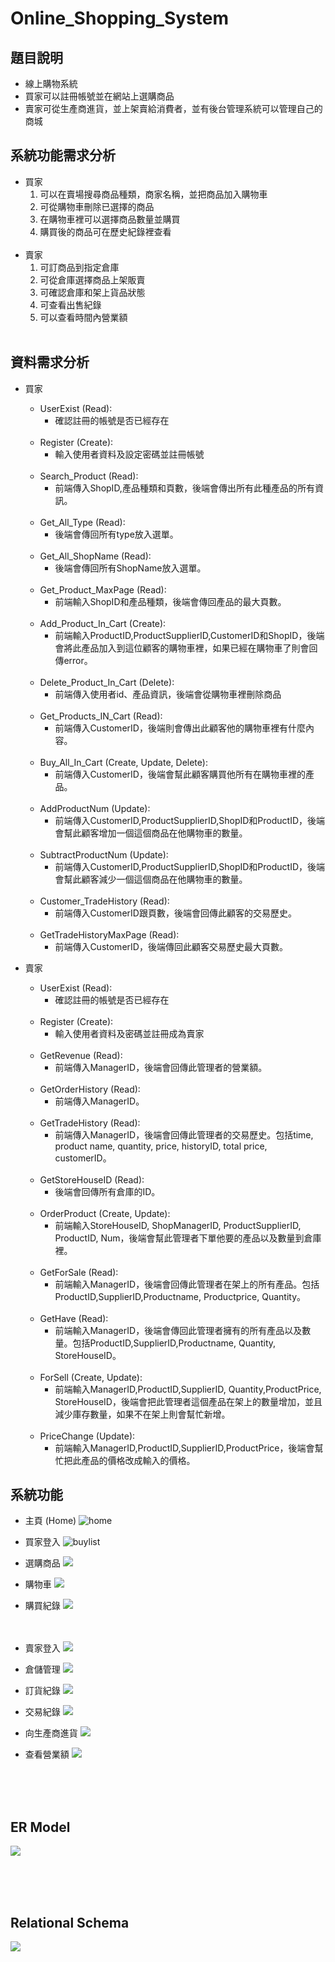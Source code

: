# Online_Shopping_System
## 題目說明
- 線上購物系統
- 買家可以註冊帳號並在網站上選購商品
- 賣家可從生產商進貨，並上架賣給消費者，並有後台管理系統可以管理自己的商城

## 系統功能需求分析
- 買家
  1. 可以在賣場搜尋商品種類，商家名稱，並把商品加入購物車
  2.	可從購物車刪除已選擇的商品
  3.	在購物車裡可以選擇商品數量並購買
  4.	購買後的商品可在歷史紀錄裡查看
<br/><br/>
- 賣家
  1.	可訂商品到指定倉庫
  2.	可從倉庫選擇商品上架販賣
  3.	可確認倉庫和架上貨品狀態
  4.	可查看出售紀錄
  5.	可以查看時間內營業額
<br/><br/>
## 資料需求分析 

- 買家
  * UserExist (Read):
    * 確認註冊的帳號是否已經存在
<br/><br/>
  * Register (Create):
    * 輸入使用者資料及設定密碼並註冊帳號
<br/><br/>
  * Search_Product (Read): 
    * 前端傳入ShopID,產品種類和頁數，後端會傳出所有此種產品的所有資訊。
<br/><br/>
  * Get_All_Type (Read): 
    * 後端會傳回所有type放入選單。
<br/><br/>
  * Get_All_ShopName (Read): 
    * 後端會傳回所有ShopName放入選單。
<br/><br/>
  * Get_Product_MaxPage (Read): 
    * 前端輸入ShopID和產品種類，後端會傳回產品的最大頁數。
<br/><br/>
  * Add_Product_In_Cart (Create): 
    * 前端輸入ProductID,ProductSupplierID,CustomerID和ShopID，後端會將此產品加入到這位顧客的購物車裡，如果已經在購物車了則會回傳error。
  <br/><br/>
  * Delete_Product_In_Cart (Delete):
    * 前端傳入使用者id、產品資訊，後端會從購物車裡刪除商品
<br/><br/>
  * Get_Products_IN_Cart (Read): 
    * 前端傳入CustomerID，後端則會傳出此顧客他的購物車裡有什麼內容。
<br/><br/>
  * Buy_All_In_Cart (Create, Update, Delete): 
    * 前端傳入CustomerID，後端會幫此顧客購買他所有在購物車裡的產品。
<br/><br/>
  * AddProductNum (Update): 
    * 前端傳入CustomerID,ProductSupplierID,ShopID和ProductID，後端會幫此顧客增加一個這個商品在他購物車的數量。
<br/><br/>
  * SubtractProductNum (Update): 
    * 前端傳入CustomerID,ProductSupplierID,ShopID和ProductID，後端會幫此顧客減少一個這個商品在他購物車的數量。
<br/><br/>
  * Customer_TradeHistory (Read): 
    * 前端傳入CustomerID跟頁數，後端會回傳此顧客的交易歷史。
<br/><br/>
  * GetTradeHistoryMaxPage (Read): 
    * 前端傳入CustomerID，後端傳回此顧客交易歷史最大頁數。

- 賣家
  * UserExist (Read):
    * 確認註冊的帳號是否已經存在
<br/><br/>
  * Register (Create):
    * 輸入使用者資料及密碼並註冊成為賣家
<br/><br/>
  * GetRevenue (Read): 
    * 前端傳入ManagerID，後端會回傳此管理者的營業額。
<br/><br/>
  * GetOrderHistory (Read): 
    * 前端傳入ManagerID。
<br/><br/>
  * GetTradeHistory (Read): 
    * 前端傳入ManagerID，後端會回傳此管理者的交易歷史。包括time, product name, quantity, price, historyID, total price, customerID。
<br/><br/>
  * GetStoreHouseID (Read): 
    * 後端會回傳所有倉庫的ID。
<br/><br/>
  * OrderProduct (Create, Update): 
    * 前端輸入StoreHouseID, ShopManagerID, ProductSupplierID, ProductID, Num，後端會幫此管理者下單他要的產品以及數量到倉庫裡。
<br/><br/>
  * GetForSale (Read): 
    * 前端輸入ManagerID，後端會回傳此管理者在架上的所有產品。包括ProductID,SupplierID,Productname, Productprice, Quantity。
<br/><br/>
  * GetHave (Read): 
    * 前端輸入ManagerID，後端會傳回此管理者擁有的所有產品以及數量。包括ProductID,SupplierID,Productname, Quantity, StoreHouseID。
<br/><br/>
  * ForSell (Create, Update): 
    * 前端輸入ManagerID,ProductID,SupplierID, Quantity,ProductPrice, StoreHouseID，後端會把此管理者這個產品在架上的數量增加，並且減少庫存數量，如果不在架上則會幫忙新增。
<br/><br/>
  * PriceChange (Update): 
    * 前端輸入ManagerID,ProductID,SupplierID,ProductPrice，後端會幫忙把此產品的價格改成輸入的價格。

## 系統功能

- 主頁 (Home)
![home](./image/home.png)

- 買家登入 
![buylist](./image/customerLogin.png)

- 選購商品
![](./image/product.png)

- 購物車
![](./image/cart.png)

- 購買紀錄
![](./image/customerBuyHistory.png)
<br/><br/><br/>

- 賣家登入
![](./image/managerLogin.png)

- 倉儲管理
![](./image/productManage.png)

- 訂貨紀錄
![](./image/orderHistory.png)

- 交易紀錄
![](./image/tradeHistory.png)

- 向生產商進貨
![](./image/orderList.png)

- 查看營業額
![](./image/revenue.png)

<br/><br/><br/>
## ER Model
![](./image/er-model.jpeg)

<br/><br/><br/>
## Relational Schema
![](./image/relationalSchema.png)

<br/><br/><br/>







